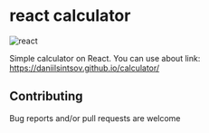 # react calculator

![react](https://img.shields.io/npm/v/react?color=blue&label=react)

Simple calculator on React. You can use about link: https://daniilsintsov.github.io/calculator/

## Contributing

Bug reports and/or pull requests are welcome
